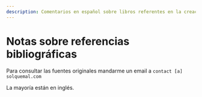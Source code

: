 ```yaml
---
description: Comentarios en español sobre libros referentes en la creación del curso.
---
```


# Notas sobre referencias bibliográficas

Para consultar las fuentes originales mandarme un email a `contact [a] solquemal.com`

La mayoría están en inglés.
